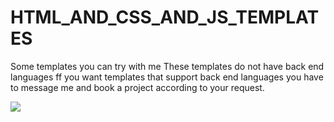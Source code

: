 # HTML_AND_CSS_AND_JS_TEMPLATES

Some templates you can try with me These templates do not have back end languages ff you want templates that support back end languages you have to message me and book a project according to your request.

![](https://i.top4top.io/p_2427zrltx1.jpg)
